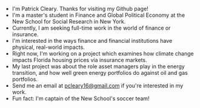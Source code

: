 - I'm Patrick Cleary. Thanks for visiting my Github page!
- I'm a master's student in Finance and Global Political Economy at the New School for Social Research in New York.
- Currently, I am seeking full-time work in the world of finance or insurance.
- I'm interested in the ways finance and financial institutions have physical, real-world impacts.
- Right now, I'm working on a project which examines how climate change impacts Florida housing prices via insurance markets.
- My last project was about the role asset managers play in the energy transition, and how well green energy portfolios do against oil and gas portfolios.
- Send me an email at pcleary16@gmail.com if you're interested in my work.
- Fun fact: I'm captain of the New School's soccer team!

<!---
Patrick-Cleary/Patrick-Cleary is a ✨ special ✨ repository because its `README.md` (this file) appears on your GitHub profile.
You can click the Preview link to take a look at your changes.
--->
